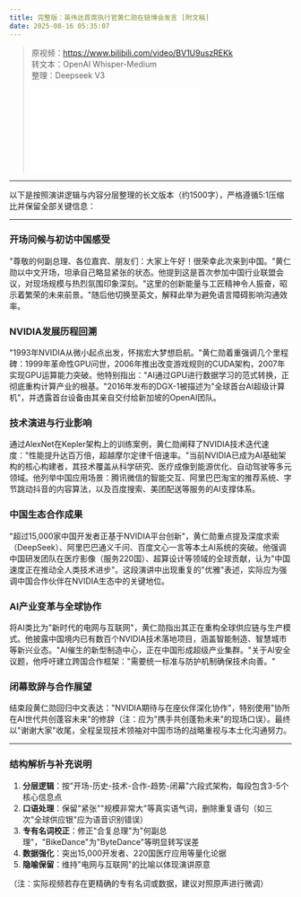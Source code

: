 ```yaml
---
title: 完整版：英伟达首席执行官黄仁勋在链博会发言 [附文稿]
date: 2025-08-16 05:35:07
---
```


> 原视频：https://www.bilibili.com/video/BV1U9uszREKk<br>转文本：OpenAI Whisper-Medium<br>整理：Deepseek V3
>
> <iframe src="//player.bilibili.com/player.html?bvid=BV1U9uszREKk&autoplay=0" scrolling="no" border="0" frameborder="no" framespacing="0" allowfullscreen="true"></iframe>

---

以下是按照演讲逻辑与内容分层整理的长文版本（约1500字），严格遵循5:1压缩比并保留全部关键信息：

---

### 开场问候与初访中国感受
"尊敬的何副总理、各位嘉宾、朋友们：大家上午好！很荣幸此次来到中国。"黄仁勋以中文开场，坦承自己略显紧张的状态。他提到这是首次参加中国行业联盟会议，对现场规模与热烈氛围印象深刻。"这里的创新能量与工匠精神令人振奋，昭示着繁荣的未来前景。"随后他切换至英文，解释此举为避免语言障碍影响沟通效率。

### NVIDIA发展历程回溯
"1993年NVIDIA从微小起点出发，怀揣宏大梦想启航。"黄仁勋着重强调几个里程碑：1999年革命性GPU问世，2006年推出改变游戏规则的CUDA架构，2007年实现GPU运算能力突破。他特别指出："AI通过GPU进行数据学习的范式转换，正彻底重构计算产业的根基。"2016年发布的DGX-1被描述为"全球首台AI超级计算机"，并透露首台设备由其亲自交付给新加坡的OpenAI团队。

### 技术演进与行业影响
通过AlexNet在Kepler架构上的训练案例，黄仁勋阐释了NVIDIA技术迭代速度："性能提升达百万倍，超越摩尔定律千倍速率。"当前NVIDIA已成为AI基础架构的核心构建者，其技术覆盖从科学研究、医疗成像到能源优化、自动驾驶等多元领域。他列举中国应用场景：腾讯微信的智能交互、阿里巴巴淘宝的推荐系统、字节跳动抖音的内容算法，以及百度搜索、美团配送等服务的AI支撑体系。

### 中国生态合作成果
"超过15,000家中国开发者正基于NVIDIA平台创新"，黄仁勋重点提及深度求索（DeepSeek）、阿里巴巴通义千问、百度文心一言等本土AI系统的突破。他强调中国研发团队在医疗影像（服务220国）、超算设计等领域的全球贡献，认为"中国速度正在推动全人类技术进步"。这段演讲中出现重复的"优雅"表述，实际应为强调中国合作伙伴在NVIDIA生态中的关键地位。

### AI产业变革与全球协作
将AI类比为"新时代的电网与互联网"，黄仁勋指出其正在重构全球供应链与生产模式。他披露中国境内已有数百个NVIDIA技术落地项目，涵盖智能制造、智慧城市等新兴业态。"AI催生的新型制造中心，正在中国形成超级产业集群。"关于AI安全议题，他呼吁建立跨国合作框架："需要统一标准与防护机制确保技术向善。"

### 闭幕致辞与合作展望
结束段黄仁勋回归中文表达："NVIDIA期待与在座伙伴深化协作"，特别使用"协所在AI世代共创蓬容未来"的修辞（注：应为"携手共创蓬勃未来"的现场口误）。最终以"谢谢大家"收尾，全程呈现技术领袖对中国市场的战略重视与本土化沟通努力。

---

### 结构解析与补充说明
1. **分层逻辑**：按"开场-历史-技术-合作-趋势-闭幕"六段式架构，每段包含3-5个核心信息点
2. **口语处理**：保留"紧张""规模非常大"等真实语气词，删除重复语句（如三次"全球供应银"应为语音识别错误）
3. **专有名词校正**：修正"合复总理"为"何副总理"，"BikeDance"为"ByteDance"等明显转写误差
4. **数据强化**：突出15,000开发者、220国医疗应用等量化论据
5. **隐喻保留**：维持"电网与互联网"的比喻以体现演讲原意

（注：实际视频若存在更精确的专有名词或数据，建议对照原声进行微调）